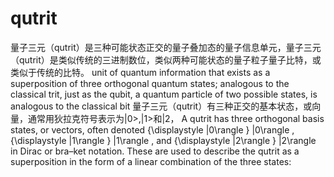 # qutrit
量子三元（qutrit）是三种可能状态正交的量子叠加态的量子信息单元，量子三元（qutrit）是类似传统的三进制数位，类似两种可能状态的量子粒子量子比特，或类似于传统的比特。
unit of quantum information that exists as a superposition of three orthogonal quantum states; analogous to the classical trit, just as 
the qubit, a quantum particle of two possible states, is analogous to the classical bit
量子三元（qutrit）有三种正交的基本状态，或向量，通常用狄拉克符号表示为|0>,|1>和|2，
A qutrit has three orthogonal basis states, or vectors, often denoted {\displaystyle |0\rangle } |0\rangle , {\displaystyle |1\rangle } |1\rangle , and {\displaystyle |2\rangle } |2\rangle  in Dirac or bra–ket notation. These are used to describe the qutrit as a superposition in the form of a linear combination of the three states:
